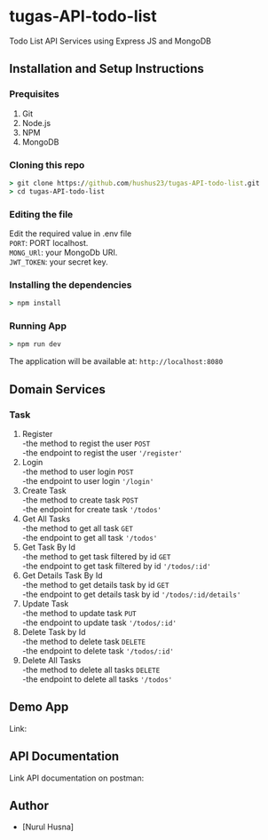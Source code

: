 # tugas-API-todo-list
Todo List API Services using Express JS and MongoDB

## Installation and Setup Instructions

### Prequisites
1. Git
2. Node.js
3. NPM
4. MongoDB

### Cloning this repo
```cmd
> git clone https://github.com/hushus23/tugas-API-todo-list.git
> cd tugas-API-todo-list
```

### Editing the file
Edit the required value in .env file </br>
`PORT`: PORT localhost. </br>
`MONG_URl`: your MongoDb URI. </br>
`JWT_TOKEN`: your secret key.</br>

### Installing the dependencies
```cmd
> npm install
```

### Running App
```cmd
> npm run dev
```
The application will be available at: `http://localhost:8080`

## Domain Services

### Task
1. Register </br>
   -the method to regist the user `POST` </br>
   -the endpoint to regist the user `'/register'`</br>
3. Login </br>
   -the method to user login `POST` </br>
   -the endpoint to user login `'/login'` </br>
5. Create Task </br>
   -the method to create task `POST` </br>
   -the endpoint for create task `'/todos'` </br>
7. Get All Tasks </br>
   -the method to get all task `GET` </br>
   -the endpoint to get all task `'/todos'` </br>
9. Get Task By Id </br>
   -the method to get task filtered by id `GET` </br>
   -the endpoint to get task filtered by id `'/todos/:id'` </br>
11. Get Details Task By Id </br>
   -the method to get details task by id `GET` </br>
   -the endpoint to get details task by id `'/todos/:id/details'` </br>
13. Update Task </br>
    -the method to update task `PUT` </br>
    -the endpoint to update task `'/todos/:id'` </br>
15. Delete Task by Id </br>
    -the method to delete task `DELETE` </br>
    -the endpoint to delete task `'/todos/:id'` </br>
15. Delete All Tasks </br>
    -the method to delete all tasks `DELETE` </br>
    -the endpoint to delete all tasks `'/todos'` </br>
    
## Demo App
Link: 

## API Documentation
Link API documentation on postman: 

## Author
- [Nurul Husna] 
